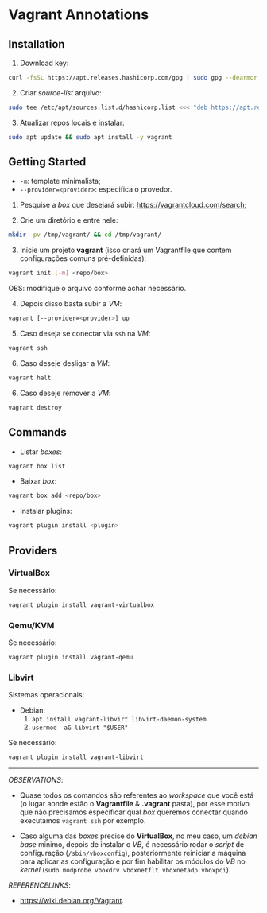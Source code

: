 # Vagrant Annotations

## Installation

1. Download key:
```sh
curl -fsSL https://apt.releases.hashicorp.com/gpg | sudo gpg --dearmor -o /etc/apt/trusted.gpg.d/hashicorp-archive-keyring.gpg
```

2. Criar _source-list_ arquivo:
```sh
sudo tee /etc/apt/sources.list.d/hashicorp.list <<< "deb https://apt.releases.hashicorp.com `lsb_release -cs` main"
```

3. Atualizar repos locais e instalar:
```sh
sudo apt update && sudo apt install -y vagrant
```

## Getting Started

- `-m`: template mínimalista;
- `--provider=<provider>`: especifica o provedor.

1.  Pesquise a _box_ que desejará subir: <https://vagrantcloud.com/search>;

2. Crie um diretório e entre nele:
```sh
mkdir -pv /tmp/vagrant/ && cd /tmp/vagrant/
```

3. Inicie um projeto **vagrant** (isso criará um Vagrantfile que contem configurações comuns pré-definidas):
```sh
vagrant init [-m] <repo/box>
```

OBS: modifique o arquivo conforme achar necessário.

4. Depois disso basta subir a _VM_:
```sh
vagrant [--provider=<provider>] up
```

5. Caso deseja se conectar via `ssh` na _VM_:
```sh
vagrant ssh
```

6. Caso deseje desligar a _VM_:
```sh
vagrant halt
```

6. Caso deseje remover a _VM_:
```sh
vagrant destroy
```

## Commands

- Listar _boxes_:
```sh
vagrant box list
```

- Baixar _box_:
```sh
vagrant box add <repo/box>
```

- Instalar plugins:
```sh
vagrant plugin install <plugin>
```

## Providers

### VirtualBox

Se necessário:
```sh
vagrant plugin install vagrant-virtualbox
```

### Qemu/KVM

Se necessário:
```sh
vagrant plugin install vagrant-qemu
```

### Libvirt

Sistemas operacionais:

- Debian:
    1. `apt install vagrant-libvirt libvirt-daemon-system`
    1. `usermod -aG libvirt "$USER"`

Se necessário:
```sh
vagrant plugin install vagrant-libvirt
```

---

_OBSERVATIONS_:

- Quase todos os comandos são referentes ao _workspace_ que você está (o lugar aonde estão o **Vagrantfile** & **.vagrant** pasta), por esse motivo que não precisamos especificar qual _box_ queremos conectar quando executamos `vagrant ssh` por exemplo.

- Caso alguma das _boxes_ precise do **VirtualBox**, no meu caso, um _debian base_ minimo, depois de instalar o _VB_, é necessário rodar o _script_ de configuração (`/sbin/vboxconfig`), posteriormente reiniciar a máquina para aplicar as configuração e por fim habilitar os módulos do _VB_ no _kernel_ (`sudo modprobe vboxdrv vboxnetflt vboxnetadp vboxpci`).

_REFERENCELINKS_:
- <https://wiki.debian.org/Vagrant>.
